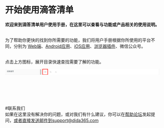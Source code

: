 # 开始使用滴答清单


**欢迎来到滴答清单用户使用手册，在这里可以查看与功能或产品相关的使用说明。**



<br >为了帮助你更快的找到你所需要的功能，我们将用户手册根据你所使用的平台不同，分别为 [Web端](ticktick_web_app/README.md)、[Android应用](android_app/README.md)、[iOS应用](ios_app/README.md)、[浏览器插件](chrome_extension_app/README.md)、微信公众号。

<br >点击上方图标，展开目录快速查找需要了解的功能。

![](directory..png)

<br ><br ><br ><br >

#联系我们
<br >如果在这里没有解决你的问题，或对我们有什么建议，你可以在[帮助论坛](https://help.dida365.com/)发起提问，或者直接发送邮件到support@dida365.com

